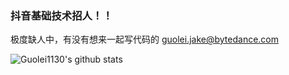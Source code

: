 ### 抖音基础技术招人！！

极度缺人中，有没有想来一起写代码的 guolei.jake@bytedance.com

![Guolei1130's github stats](https://github-readme-stats.vercel.app/api?username=Guolei1130&show_icons=true&theme=dark)

